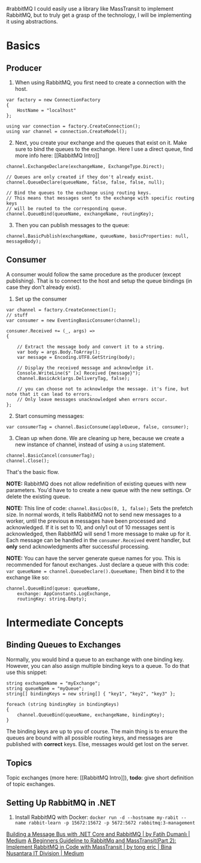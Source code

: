 #rabbitMQ 
I could easily use a library like MassTransit to implement RabbitMQ, but to truly get a grasp of the technology, I will be implementing it using abstractions.

# Basics

## Producer
1. When using RabbitMQ, you first need to create a connection with the host.
```
var factory = new ConnectionFactory  
{  
    HostName = "localhost"  
};  
  
using var connection = factory.CreateConnection();  
using var channel = connection.CreateModel();
```

2. Next, you create your exchange and the queues that exist on it. Make sure to bind the queues to the exchange. Here I use a direct queue, find more info here: [[RabbitMQ Intro]] 
```
channel.ExchangeDeclare(exchangeName, ExchangeType.Direct);

// Queues are only created if they don't already exist.  
channel.QueueDeclare(queueName, false, false, false, null);

// Bind the queues to the exchange using routing keys.  
// This means that messages sent to the exchange with specific routing keys  
// will be routed to the corresponding queue.  
channel.QueueBind(queueName, exchangeName, routingKey);  
```

3. Then you can publish messages to the queue:
```
channel.BasicPublish(exchangeName, queueName, basicProperties: null, messageBody);
```

## Consumer
A consumer would follow the same procedure as the producer (except publishing). That is to connect to the host and setup the queue bindings (in case they don't already exist).

1. Set up the consumer
```
var channel = factory.CreateConnection();
// stuff
var consumer = new EventingBasicConsumer(channel);

consumer.Received += (_, args) =>  
{  
   
    // Extract the message body and convert it to a string.  
    var body = args.Body.ToArray();  
    var message = Encoding.UTF8.GetString(body);  
  
    // Display the received message and acknowledge it.  
    Console.WriteLine($" [x] Received {message}");  
    channel.BasicAck(args.DeliveryTag, false);  
	
	// you can choose not to acknowledge the message. it's fine, but note that it can lead to errors.
	// Only leave messages unacknowledged when errors occur.
};
```

2. Start consuming messages:
```
var consumerTag = channel.BasicConsume(appleQueue, false, consumer);
```

3. Clean up when done. We are cleaning up here, because we create a new instance of channel, instead of using a  `using` statement.
```
channel.BasicCancel(consumerTag);  
channel.Close();
```

That's the basic flow.

**NOTE:** RabbitMQ does not allow redefinition of existing queues with new parameters. You'd have to to create a new queue with the new settings. Or delete the existing queue.

**NOTE:** This line of code: `channel.BasicQos(0, 1, false);` Sets the prefetch size. In normal words, it tells RabbitMQ not to send new messages to a worker, until the previous **n** messages have been processed and acknowledged. 
If it is set to 10, and only1 out of 10 messages sent is acknowledged, then RabbitMQ will send 1 more message to make up for it. Each message can be handled in the `consumer.Received` event handler, but **only** send acknowledgments after successful processing.

**NOTE:** You can have the server generate queue names for you. This is recommended for fanout exchanges. Just declare a queue with this code: `var queueName = channel.QueueDeclare().QueueName;`
Then bind it to the exchange like so: 
```
channel.QueueBind(queue: queueName,  
    exchange: AppConstants.LogExchange,  
    routingKey: string.Empty);
```

# Intermediate Concepts
## Binding Queues to Exchanges
Normally, you would bind a queue to an exchange with one binding key. However, you can also assign multiple binding keys to a queue. To do that use this snippet:
```
string exchangeName = "myExchange";
string queueName = "myQueue";
string[] bindingKeys = new string[] { "key1", "key2", "key3" };

foreach (string bindingKey in bindingKeys)
{
    channel.QueueBind(queueName, exchangeName, bindingKey);
}
```

The binding keys are up to you of course. The main thing is to ensure the queues are bound with all possible routing keys, and messages are published with **correct** keys. Else, messages would get lost on the server.

## Topics
Topic exchanges (more here: [[RabbitMQ Intro]]), 
**todo**: give short definition of topic exchanges.

## Setting Up RabbitMQ in .NET
1. Install RabbitMQ with Docker: `docker run -d --hostname my-rabit --name rabbit-learn -p 15672:15672 -p 5672:5672 rabbitmq:3-management`


[Building a Message Bus with .NET Core and RabbitMQ | by Fatih Dumanlı | Medium](https://fatihdumanli.medium.com/build-a-message-bus-implementation-with-net-core-and-rabbitmq-9ba350b777f4)
[A Beginners Guideline to RabbitMq and MassTransit(Part 2): Implement RabbitMQ in Code with MassTransit | by tong eric | Bina Nusantara IT Division | Medium](https://medium.com/bina-nusantara-it-division/a-beginners-guideline-to-rabbitmq-and-masstransit-part-2-implement-rabbitmq-in-code-with-af0503db2613)
